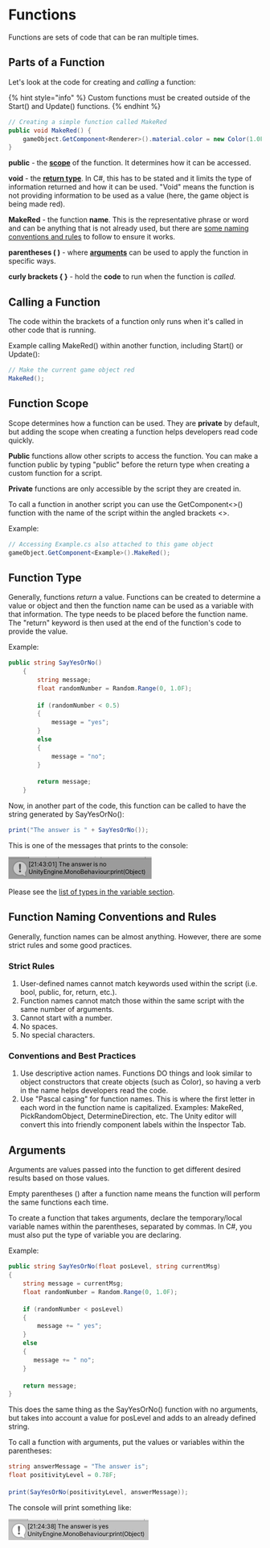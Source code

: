 # Functions

Functions are sets of code that can be ran multiple times.

## **Parts of a Function**

Let's look at the code for creating and _calling_ a function:

{% hint style="info" %}
Custom functions must be created outside of the Start\(\) and Update\(\) functions.
{% endhint %}

```csharp
// Creating a simple function called MakeRed
public void MakeRed() {
    gameObject.GetComponent<Renderer>().material.color = new Color(1.0F, 0, 0, 1.0F);
}
```

**public** - the [**scope**](functions.md#function-scope) of the function. It determines how it can be accessed.

**void** - the [**return type**](functions.md#function-type). In C\#, this has to be stated and it limits the type of information returned and how it can be used. "Void" means the function is not providing information to be used as a value \(here, the game object is being made red\).

**MakeRed** - the function **name**. This is the representative phrase or word and can be anything that is not already used, but there are [some naming conventions and rules](functions.md#function-naming-conventions-and-rules) to follow to ensure it works.

**parentheses \( \)** - where [**arguments**](functions.md#arguments) can be used to apply the function in specific ways.

**curly brackets { }** - hold the **code** to run when the function is _called._

## Calling a Function

The code within the brackets of a function only runs when it's called in other code that is running.

Example calling MakeRed\(\) within another function, including Start\(\) or Update\(\):

```csharp
// Make the current game object red
MakeRed();
```

## Function Scope

Scope determines how a function can be used. They are **private** by default, but adding the scope when creating a function helps developers read code quickly.

**Public** functions allow other scripts to access the function. You can make a function public by typing "public" before the return type when creating a custom function for a script.

**Private** functions are only accessible by the script they are created in.

To call a function in another script you can use the GetComponent&lt;&gt;\(\) function with the name of the script within the angled brackets &lt;&gt;.

Example:

```csharp
// Accessing Example.cs also attached to this game object
gameObject.GetComponent<Example>().MakeRed();
```

## Function Type

Generally, functions _return_ a value. Functions can be created to determine a value or object and then the function name can be used as a variable with that information. The type needs to be placed before the function name. The "return" keyword is then used at the end of the function's code to provide the value.

Example:

```csharp
public string SayYesOrNo()
    {
        string message;
        float randomNumber = Random.Range(0, 1.0F);

        if (randomNumber < 0.5)
        {
            message = "yes";
        }
        else
        {
            message = "no";
        }

        return message;
    }
```

Now, in another part of the code, this function can be called to have the string generated by SayYesOrNo\(\):

```csharp
print("The answer is " + SayYesOrNo());
```

This is one of the messages that prints to the console:

![](../.gitbook/assets/image%20%28141%29.png)

Please see the [list of types in the variable section](variables.md#variable-types).

## Function Naming Conventions and Rules

Generally, function names can be almost anything. However, there are some strict rules and some good practices.

### **Strict Rules**

1. User-defined names cannot match keywords used within the script \(i.e. bool, public, for, return, etc.\).
2. Function names cannot match those within the same script with the same number of arguments.
3. Cannot start with a number.
4. No spaces.
5. No special characters.

### **Conventions and Best Practices** 

1. Use descriptive action names. Functions DO things and look similar to object constructors that create objects \(such as Color\), so having a verb in the name helps developers read the code.
2. Use "Pascal casing" for function names. This is where the first letter in each word in the function name is capitalized. Examples: MakeRed, PickRandomObject, DetermineDirection, etc. The Unity editor will convert this into friendly component labels within the Inspector Tab.

## Arguments

Arguments are values passed into the function to get different desired results based on those values.

Empty parentheses \(\) after a function name means the function will perform the same functions each time.

To create a function that takes arguments, declare the temporary/local variable names within the parentheses, separated by commas. In C\#, you must also put the type of variable you are declaring.

Example:

```csharp
public string SayYesOrNo(float posLevel, string currentMsg)
{
    string message = currentMsg;
    float randomNumber = Random.Range(0, 1.0F);

    if (randomNumber < posLevel)
    {
        message += " yes";
    }
    else
    {
       message += " no";
    }

    return message;
}
```

This does the same thing as the SayYesOrNo\(\) function with no arguments, but takes into account a value for posLevel and adds to an already defined string.

To call a function with arguments, put the values or variables within the parentheses:

```csharp
string answerMessage = "The answer is";
float positivityLevel = 0.78F;

print(SayYesOrNo(positivityLevel, answerMessage));
```

The console will print something like:

![](../.gitbook/assets/image%20%2890%29.png)



